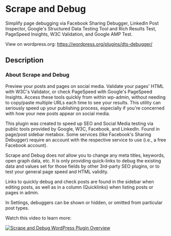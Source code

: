 # Scrape and Debug

Simplify page debugging via Facebook Sharing Debugger, LinkedIn Post Inspector, Google's Structured Data Testing Tool and Rich Results Test, PageSpeed Insights, W3C Validation, and Google AMP Test.

View on wordpress.org: https://wordpress.org/plugins/dts-debugger/

## Description

### About Scrape and Debug

Preview your posts and pages on social media. Validate your pages' HTML with W3C's Validator, or check PageSpeed with Google's PageSpeed Insights. Access these tools quickly from within wp-admin, without needing to copy/paste multiple URLs each time to see your results. This utility can seriously speed up your publishing process, especially if you're concerned with how your new posts appear on social media.

This plugin was created to speed up SEO and Social Media testing via public tools provided by Google, W3C, Facebook, and LinkedIn. Found in page/post sidebar metabox. Some services (like Facebook's Sharing Debugger) require an account with the respective service to use (i.e., a free Facebook account).

Scrape and Debug does *not* allow you to change any meta titles, keywords, open graph data, etc. It is only providing quick-links to debug the existing data and values set for those fields by other 3rd-party SEO plugins, or to test your general page speed and HTML validity.

Links to quickly debug and check posts are found in the sidebar when editing posts, as well as in a column (Quicklinks) when listing posts or pages in admin.

In Settings, debuggers can be shown or hidden, or omitted from particular post types.

Watch this video to learn more:

[![Scrape and Debug WordPress Plugin Overview](https://tools.missionmike.dev/video-placeholder-generator/thumbnails/fe1gcKVcX6o.jpg?width=1024)](https://www.youtube.com/watch?v=fe1gcKVcX6o "Scrape and Debug WordPress Plugin Overview - Click to Watch!")

